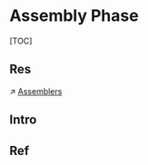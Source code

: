 # Assembly Phase

[TOC]



## Res
↗ [Assemblers](../../../👩‍💻%20Programming%20Methodology%20and%20Languages/🛠️%20Programming%20Tools%20Chain/Compiling%20&%20Assembling%20&%20Linking%20Tools/Assemblers/Assemblers.md)



## Intro


## Ref

